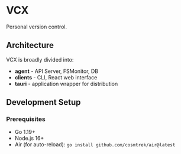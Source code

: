 # VCX

Personal version control.

## Architecture

VCX is broadly divided into:
- **agent** - API Server, FSMonitor, DB
- **clients** - CLI, React web interface
- **tauri** - application wrapper for distribution

## Development Setup

### Prerequisites
- Go 1.19+
- Node.js 16+
- Air (for auto-reload): `go install github.com/cosmtrek/air@latest`
